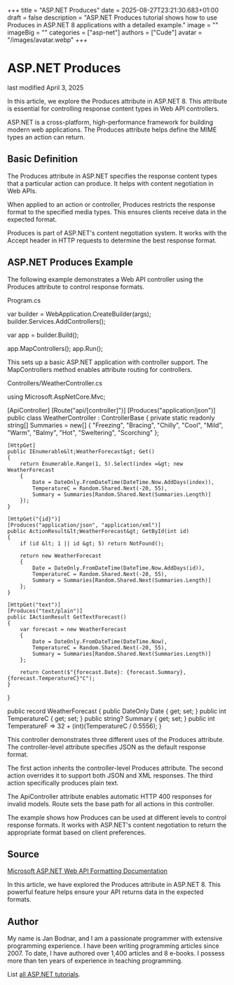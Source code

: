 +++
title = "ASP.NET Produces"
date = 2025-08-27T23:21:30.683+01:00
draft = false
description = "ASP.NET Produces tutorial shows how to use Produces in ASP.NET 8 applications with a detailed example."
image = ""
imageBig = ""
categories = ["asp-net"]
authors = ["Cude"]
avatar = "/images/avatar.webp"
+++

# ASP.NET Produces

last modified April 3, 2025

In this article, we explore the Produces attribute in ASP.NET 8. This attribute
is essential for controlling response content types in Web API controllers.

ASP.NET is a cross-platform, high-performance framework for building modern web
applications. The Produces attribute helps define the MIME types an action can
return.

## Basic Definition

The Produces attribute in ASP.NET specifies the response content types that a
particular action can produce. It helps with content negotiation in Web APIs.

When applied to an action or controller, Produces restricts the response format
to the specified media types. This ensures clients receive data in the expected
format.

Produces is part of ASP.NET's content negotiation system. It works with the
Accept header in HTTP requests to determine the best response format.

## ASP.NET Produces Example

The following example demonstrates a Web API controller using the Produces
attribute to control response formats.

Program.cs
  

var builder = WebApplication.CreateBuilder(args);
builder.Services.AddControllers();

var app = builder.Build();

app.MapControllers();
app.Run();

This sets up a basic ASP.NET application with controller support. The
MapControllers method enables attribute routing for controllers.

Controllers/WeatherController.cs
  

using Microsoft.AspNetCore.Mvc;

[ApiController]
[Route("api/[controller]")]
[Produces("application/json")]
public class WeatherController : ControllerBase
{
    private static readonly string[] Summaries = new[]
    {
        "Freezing", "Bracing", "Chilly", "Cool", "Mild",
        "Warm", "Balmy", "Hot", "Sweltering", "Scorching"
    };

    [HttpGet]
    public IEnumerable&lt;WeatherForecast&gt; Get()
    {
        return Enumerable.Range(1, 5).Select(index =&gt; new WeatherForecast
        {
            Date = DateOnly.FromDateTime(DateTime.Now.AddDays(index)),
            TemperatureC = Random.Shared.Next(-20, 55),
            Summary = Summaries[Random.Shared.Next(Summaries.Length)]
        });
    }

    [HttpGet("{id}")]
    [Produces("application/json", "application/xml")]
    public ActionResult&lt;WeatherForecast&gt; GetById(int id)
    {
        if (id &lt; 1 || id &gt; 5) return NotFound();
        
        return new WeatherForecast
        {
            Date = DateOnly.FromDateTime(DateTime.Now.AddDays(id)),
            TemperatureC = Random.Shared.Next(-20, 55),
            Summary = Summaries[Random.Shared.Next(Summaries.Length)]
        };
    }

    [HttpGet("text")]
    [Produces("text/plain")]
    public IActionResult GetTextForecast()
    {
        var forecast = new WeatherForecast
        {
            Date = DateOnly.FromDateTime(DateTime.Now),
            TemperatureC = Random.Shared.Next(-20, 55),
            Summary = Summaries[Random.Shared.Next(Summaries.Length)]
        };
        
        return Content($"{forecast.Date}: {forecast.Summary}, {forecast.TemperatureC}°C");
    }
}

public record WeatherForecast
{
    public DateOnly Date { get; set; }
    public int TemperatureC { get; set; }
    public string? Summary { get; set; }
    public int TemperatureF =&gt; 32 + (int)(TemperatureC / 0.5556);
}

This controller demonstrates three different uses of the Produces attribute. The
controller-level attribute specifies JSON as the default response format.

The first action inherits the controller-level Produces attribute. The second
action overrides it to support both JSON and XML responses. The third action
specifically produces plain text.

The ApiController attribute enables automatic HTTP 400 responses
for invalid models. Route sets the base path for all actions in
this controller.

The example shows how Produces can be used at different levels to control
response formats. It works with ASP.NET's content negotiation to return the
appropriate format based on client preferences.

## Source

[Microsoft ASP.NET Web API Formatting Documentation](https://learn.microsoft.com/en-us/aspnet/core/web-api/advanced/formatting?view=aspnetcore-8.0)

In this article, we have explored the Produces attribute in ASP.NET 8. This
powerful feature helps ensure your API returns data in the expected formats.

## Author

My name is Jan Bodnar, and I am a passionate programmer with extensive
programming experience. I have been writing programming articles since 2007.
To date, I have authored over 1,400 articles and 8 e-books. I possess more
than ten years of experience in teaching programming.

List [all ASP.NET tutorials](/all/#asp-net).